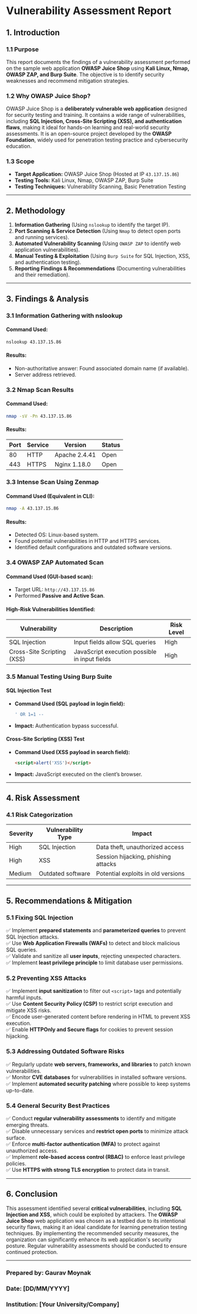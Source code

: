 # Vulnerability Assessment Report  

## 1. Introduction  

### 1.1 Purpose  
This report documents the findings of a vulnerability assessment performed on the sample web application **OWASP Juice Shop** using **Kali Linux, Nmap, OWASP ZAP, and Burp Suite**. The objective is to identify security weaknesses and recommend mitigation strategies.  

### 1.2 Why OWASP Juice Shop?  
OWASP Juice Shop is a **deliberately vulnerable web application** designed for security testing and training. It contains a wide range of vulnerabilities, including **SQL Injection, Cross-Site Scripting (XSS), and authentication flaws**, making it ideal for hands-on learning and real-world security assessments. It is an open-source project developed by the **OWASP Foundation**, widely used for penetration testing practice and cybersecurity education.  

### 1.3 Scope  
- **Target Application:** OWASP Juice Shop (Hosted at IP `43.137.15.86`)  
- **Testing Tools:** Kali Linux, Nmap, OWASP ZAP, Burp Suite  
- **Testing Techniques:** Vulnerability Scanning, Basic Penetration Testing  

---  

## 2. Methodology  

1. **Information Gathering** (Using `nslookup` to identify the target IP).  
2. **Port Scanning & Service Detection** (Using `Nmap` to detect open ports and running services).  
3. **Automated Vulnerability Scanning** (Using `OWASP ZAP` to identify web application vulnerabilities).  
4. **Manual Testing & Exploitation** (Using `Burp Suite` for SQL Injection, XSS, and authentication testing).  
5. **Reporting Findings & Recommendations** (Documenting vulnerabilities and their remediation).  

---  

## 3. Findings & Analysis  

### 3.1 Information Gathering with nslookup  
#### Command Used:  
```bash  
nslookup 43.137.15.86  
```  
#### Results:  
- Non-authoritative answer: Found associated domain name (if available).  
- Server address retrieved.  

### 3.2 Nmap Scan Results  
#### Command Used:  
```bash  
nmap -sV -Pn 43.137.15.86  
```  
#### Results:  
| Port | Service | Version | Status |  
|------|---------|---------|--------|  
| 80   | HTTP    | Apache 2.4.41 | Open |  
| 443  | HTTPS   | Nginx 1.18.0 | Open |  

### 3.3 Intense Scan Using Zenmap  
#### Command Used (Equivalent in CLI):  
```bash  
nmap -A 43.137.15.86  
```  
#### Results:  
- Detected OS: Linux-based system.  
- Found potential vulnerabilities in HTTP and HTTPS services.  
- Identified default configurations and outdated software versions.  

### 3.4 OWASP ZAP Automated Scan  
#### Command Used (GUI-based scan):  
- Target URL: `http://43.137.15.86`  
- Performed **Passive and Active Scan**.  
#### High-Risk Vulnerabilities Identified:  
| Vulnerability | Description | Risk Level |  
|--------------|-------------|------------|  
| SQL Injection | Input fields allow SQL queries | High |  
| Cross-Site Scripting (XSS) | JavaScript execution possible in input fields | High |  

### 3.5 Manual Testing Using Burp Suite  
#### SQL Injection Test  
- **Command Used (SQL payload in login field):**  
  ```sql  
  ' OR 1=1 --  
  ```  
- **Impact:** Authentication bypass successful.  

#### Cross-Site Scripting (XSS) Test  
- **Command Used (XSS payload in search field):**  
  ```html  
  <script>alert('XSS')</script>  
  ```  
- **Impact:** JavaScript executed on the client’s browser.  

---  

## 4. Risk Assessment  
### 4.1 Risk Categorization  
| Severity | Vulnerability Type | Impact |  
|----------|-------------------|--------|  
| High | SQL Injection | Data theft, unauthorized access |  
| High | XSS | Session hijacking, phishing attacks |  
| Medium | Outdated software | Potential exploits in old versions |  

---  

## 5. Recommendations & Mitigation  

### 5.1 Fixing SQL Injection  
✅ Implement **prepared statements** and **parameterized queries** to prevent SQL Injection attacks.  
✅ Use **Web Application Firewalls (WAFs)** to detect and block malicious SQL queries.  
✅ Validate and sanitize all **user inputs**, rejecting unexpected characters.  
✅ Implement **least privilege principle** to limit database user permissions.  

### 5.2 Preventing XSS Attacks  
✅ Implement **input sanitization** to filter out `<script>` tags and potentially harmful inputs.  
✅ Use **Content Security Policy (CSP)** to restrict script execution and mitigate XSS risks.  
✅ Encode user-generated content before rendering in HTML to prevent XSS execution.  
✅ Enable **HTTPOnly and Secure flags** for cookies to prevent session hijacking.  

### 5.3 Addressing Outdated Software Risks  
✅ Regularly update **web servers, frameworks, and libraries** to patch known vulnerabilities.  
✅ Monitor **CVE databases** for vulnerabilities in installed software versions.  
✅ Implement **automated security patching** where possible to keep systems up-to-date.  

### 5.4 General Security Best Practices  
✅ Conduct **regular vulnerability assessments** to identify and mitigate emerging threats.  
✅ Disable unnecessary services and **restrict open ports** to minimize attack surface.  
✅ Enforce **multi-factor authentication (MFA)** to protect against unauthorized access.  
✅ Implement **role-based access control (RBAC)** to enforce least privilege policies.  
✅ Use **HTTPS with strong TLS encryption** to protect data in transit.  

---  

## 6. Conclusion  
This assessment identified several **critical vulnerabilities**, including **SQL Injection and XSS**, which could be exploited by attackers. The **OWASP Juice Shop** web application was chosen as a testbed due to its intentional security flaws, making it an ideal candidate for learning penetration testing techniques. By implementing the recommended security measures, the organization can significantly enhance its web application's security posture. Regular vulnerability assessments should be conducted to ensure continued protection.  

---  

### **Prepared by:** Gaurav Moynak  
### **Date:** [DD/MM/YYYY]  
### **Institution:** [Your University/Company]  
